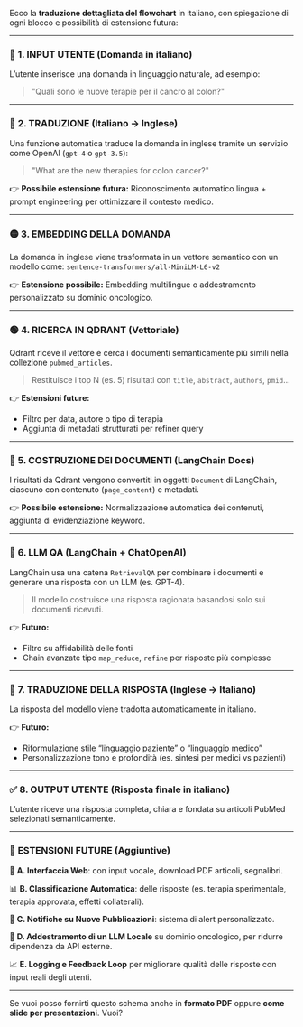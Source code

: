 Ecco la **traduzione dettagliata del flowchart** in italiano, con spiegazione di ogni blocco e possibilità di estensione futura:

---

### 🔵 **1. INPUT UTENTE (Domanda in italiano)**

L’utente inserisce una domanda in linguaggio naturale, ad esempio:

> "Quali sono le nuove terapie per il cancro al colon?"

---

### 🔁 **2. TRADUZIONE (Italiano → Inglese)**

Una funzione automatica traduce la domanda in inglese tramite un servizio come OpenAI (`gpt-4` o `gpt-3.5`):

> "What are the new therapies for colon cancer?"

👉 **Possibile estensione futura:** Riconoscimento automatico lingua + prompt engineering per ottimizzare il contesto medico.

---

### 🟡 **3. EMBEDDING DELLA DOMANDA**

La domanda in inglese viene trasformata in un vettore semantico con un modello come:
`sentence-transformers/all-MiniLM-L6-v2`

👉 **Estensione possibile:** Embedding multilingue o addestramento personalizzato su dominio oncologico.

---

### 🟢 **4. RICERCA IN QDRANT (Vettoriale)**

Qdrant riceve il vettore e cerca i documenti semanticamente più simili nella collezione `pubmed_articles`.

> Restituisce i top N (es. 5) risultati con `title`, `abstract`, `authors`, `pmid`...

👉 **Estensioni future:**

* Filtro per data, autore o tipo di terapia
* Aggiunta di metadati strutturati per refiner query

---

### 🔵 **5. COSTRUZIONE DEI DOCUMENTI (LangChain Docs)**

I risultati da Qdrant vengono convertiti in oggetti `Document` di LangChain, ciascuno con contenuto (`page_content`) e metadati.

👉 **Possibile estensione:** Normalizzazione automatica dei contenuti, aggiunta di evidenziazione keyword.

---

### 🧠 **6. LLM QA (LangChain + ChatOpenAI)**

LangChain usa una catena `RetrievalQA` per combinare i documenti e generare una risposta con un LLM (es. GPT-4).

> Il modello costruisce una risposta ragionata basandosi solo sui documenti ricevuti.

👉 **Futuro:**

* Filtro su affidabilità delle fonti
* Chain avanzate tipo `map_reduce`, `refine` per risposte più complesse

---

### 🔁 **7. TRADUZIONE DELLA RISPOSTA (Inglese → Italiano)**

La risposta del modello viene tradotta automaticamente in italiano.

👉 **Futuro:**

* Riformulazione stile “linguaggio paziente” o “linguaggio medico”
* Personalizzazione tono e profondità (es. sintesi per medici vs pazienti)

---

### ✅ **8. OUTPUT UTENTE (Risposta finale in italiano)**

L’utente riceve una risposta completa, chiara e fondata su articoli PubMed selezionati semanticamente.

---

### 🔄 **ESTENSIONI FUTURE (Aggiuntive)**

🧩 **A. Interfaccia Web**: con input vocale, download PDF articoli, segnalibri.

📊 **B. Classificazione Automatica**: delle risposte (es. terapia sperimentale, terapia approvata, effetti collaterali).

📅 **C. Notifiche su Nuove Pubblicazioni**: sistema di alert personalizzato.

🤖 **D. Addestramento di un LLM Locale** su dominio oncologico, per ridurre dipendenza da API esterne.

📈 **E. Logging e Feedback Loop** per migliorare qualità delle risposte con input reali degli utenti.

---

Se vuoi posso fornirti questo schema anche in **formato PDF** oppure **come slide per presentazioni**. Vuoi?
